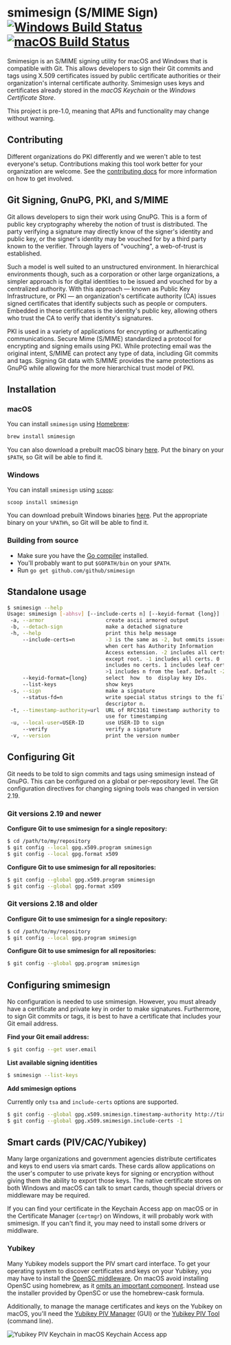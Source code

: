 # smimesign (S/MIME Sign) [![Windows Build Status](https://ci.appveyor.com/api/projects/status/hs3o1m9ornnp9d52/branch/master?svg=true)](https://ci.appveyor.com/project/github/smimesign-0bhgj/branch/main) [![macOS Build Status](https://travis-ci.org/github/smimesign.svg?branch=main)](https://travis-ci.org/github/smimesign)

Smimesign is an S/MIME signing utility for macOS and Windows that is compatible with Git. This allows developers to sign their Git commits and tags using X.509 certificates issued by public certificate authorities or their organization's internal certificate authority. Smimesign uses keys and certificates already stored in the _macOS Keychain_ or the _Windows Certificate Store_.

This project is pre-1.0, meaning that APIs and functionality may change without warning.

## Contributing

Different organizations do PKI differently and we weren't able to test everyone's setup. Contributions making this tool work better for your organization are welcome. See the [contributing docs](CONTRIBUTING.md) for more information on how to get involved.

## Git Signing, GnuPG, PKI, and S/MIME

Git allows developers to sign their work using GnuPG. This is a form of public key cryptography whereby the notion of trust is distributed. The party verifying a signature may directly know of the signer's identity and public key, or the signer's identity may be vouched for by a third party known to the verifier. Through layers of "vouching", a web-of-trust is established.

Such a model is well suited to an unstructured environment. In hierarchical environments though, such as a corporation or other large organizations, a simpler approach is for digital identities to be issued and vouched for by a centralized authority. With this approach — known as Public Key Infrastructure, or PKI — an organization's certificate authority (CA) issues signed certificates that identify subjects such as people or computers. Embedded in these certificates is the identity's public key, allowing others who trust the CA to verify that identity's signatures.

PKI is used in a variety of applications for encrypting or authenticating communications. Secure Mime (S/MIME) standardized a protocol for encrypting and signing emails using PKI. While protecting email was the original intent, S/MIME can protect any type of data, including Git commits and tags. Signing Git data with S/MIME provides the same protections as GnuPG while allowing for the more hierarchical trust model of PKI.

## Installation

### macOS

You can install `smimesign` using [Homebrew](https://brew.sh/):

```bash
brew install smimesign
```

You can also download a prebuilt macOS binary [here](https://github.com/github/smimesign/releases/latest). Put the binary on your `$PATH`, so Git will be able to find it.

### Windows

You can install `smimesign` using [`scoop`](https://github.com/lukesampson/scoop):

```batch
scoop install smimesign
```

You can download prebuilt Windows binaries [here](https://github.com/github/smimesign/releases/latest). Put the appropriate binary on your `%PATH%`, so Git will be able to find it.

### Building from source

- Make sure you have the [Go compiler](https://golang.org/dl/) installed.
- You'll probably want to put `$GOPATH/bin` on your `$PATH`.
- Run `go get github.com/github/smimesign`

## Standalone usage

```sh
$ smimesign --help
Usage: smimesign [-abhsv] [--include-certs n] [--keyid-format {long}] [--list-keys] [--status-fd n] [-t url] [-u USER-ID] [--verify] [files]
 -a, --armor                    create ascii armored output
 -b, --detach-sign              make a detached signature
 -h, --help                     print this help message
     --include-certs=n          -3 is the same as -2, but ommits issuer
                                when cert has Authority Information
                                Access extension. -2 includes all certs
                                except root. -1 includes all certs. 0
                                includes no certs. 1 includes leaf cert.
                                >1 includes n from the leaf. Default -2.
     --keyid-format={long}      select  how  to  display key IDs.
     --list-keys                show keys
 -s, --sign                     make a signature
     --status-fd=n              write special status strings to the file
                                descriptor n.
 -t, --timestamp-authority=url  URL of RFC3161 timestamp authority to
                                use for timestamping
 -u, --local-user=USER-ID       use USER-ID to sign
     --verify                   verify a signature
 -v, --version                  print the version number
```

## Configuring Git

Git needs to be told to sign commits and tags using smimesign instead of GnuPG. This can be configured on a global or per-repository level. The Git configuration directives for changing signing tools was changed in version 2.19.

### Git versions 2.19 and newer

**Configure Git to use smimesign for a single repository:**

```bash
$ cd /path/to/my/repository
$ git config --local gpg.x509.program smimesign
$ git config --local gpg.format x509
```

**Configure Git to use smimesign for all repositories:**

```bash
$ git config --global gpg.x509.program smimesign
$ git config --global gpg.format x509
```

### Git versions 2.18 and older

**Configure Git to use smimesign for a single repository:**

```bash
$ cd /path/to/my/repository
$ git config --local gpg.program smimesign
```

**Configure Git to use smimesign for all repositories:**

```bash
$ git config --global gpg.program smimesign
```

## Configuring smimesign

No configuration is needed to use smimesign. However, you must already have a certificate and private key in order to make signatures. Furthermore, to sign Git commits or tags, it is best to have a certificate that includes your Git email address.

**Find your Git email address:**

```bash
$ git config --get user.email
```

**List available signing identities**

```bash
$ smimesign --list-keys
```

**Add smimesign options**

Currently only `tsa` and `include-certs` options are supported.

```bash
$ git config --global gpg.x509.smimesign.timestamp-authority http://timestamp.digicert.com
$ git config --global gpg.x509.smimesign.include-certs -1
```

## Smart cards (PIV/CAC/Yubikey)

Many large organizations and government agencies distribute certificates and keys to end users via smart cards. These cards allow applications on the user's computer to use private keys for signing or encryption without giving them the ability to export those keys. The native certificate stores on both Windows and macOS can talk to smart cards, though special drivers or middleware may be required.

If you can find your certificate in the Keychain Access app on macOS or in the Certificate Manager (`certmgr`) on Windows, it will probably work with smimesign. If you can't find it, you may need to install some drivers or middlware.

### Yubikey

Many Yubikey models support the PIV smart card interface. To get your operating system to discover certificates and keys on your Yubikey, you may have to install the [OpenSC middleware](https://github.com/OpenSC/OpenSC/releases/latest). On macOS avoid installing OpenSC using homebrew, as it [omits an important component](https://discourse.brew.sh/t/opensc-formula-is-missing-the-opensc-tokend-component/1683/2). Instead use the installer provided by OpenSC or use the homebrew-cask formula.

Additionally, to manage the manage certificates and keys on the Yubikey on macOS, you'll need the [Yubikey PIV Manager](https://www.yubico.com/support/knowledge-base/categories/articles/smart-card-tools/) (GUI) or the [Yubikey PIV Tool](https://www.yubico.com/support/knowledge-base/categories/articles/smart-card-tools/) (command line).

![Yubikey PIV Keychain in macOS Keychain Access app](https://user-images.githubusercontent.com/248078/45328493-13705300-b511-11e8-97f4-1a04cf35cc6c.png)
